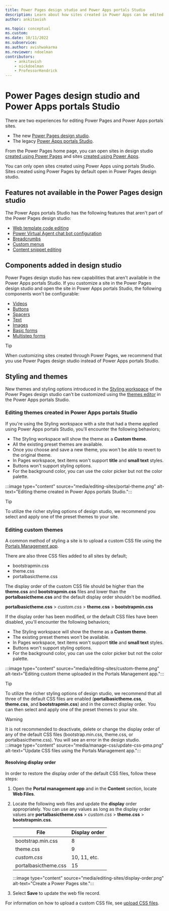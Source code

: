 ```yaml
---
title: Power Pages design studio and Power Apps portals Studio
description: Learn about how sites created in Power Apps can be edited in Power Pages design studio.
author: ankitavish

ms.topic: conceptual
ms.custom: 
ms.date: 10/11/2022
ms.subservice:
ms.author: avishwakarma
ms.reviewer: ndoelman
contributors:
    - ankitavish
    - nickdoelman
    - ProfessorKendrick
---
```


# Power Pages design studio and Power Apps portals Studio

There are two experiences for editing Power Pages and Power Apps portals sites.

- The new [Power Pages design studio](../getting-started/create-manage.md).
- The legacy [Power Apps portals Studio](/power-apps/maker/portals/portal-designer-anatomy). 

From the Power Pages home page, you can open sites in design studio [created using Power Pages](../getting-started/create-manage.md) and sites [created using Power Apps](/power-apps/maker/portals/create-portal). 

You can only open sites created using Power Apps using portals Studio. Sites created using Power Pages by default open in Power Pages design studio.

## Features not available in the Power Pages design studio

The Power Apps portals Studio has the following features that aren't part of the Power Pages design studio:

- [Web template code editing](/power-apps/maker/portals/work-with-templates)
- [Power Virtual Agent chat bot configuration](/power-apps/maker/portals/add-chatbot) 
- [Breadcrumbs](/power-apps/maker/portals/add-breadcrumb)
- [Custom menus](/power-apps/maker/portals/add-custom-menu)
- [Content snippet editing](/power-apps/maker/portals/configure/customize-content-snippets)

## Components added in design studio

Power Pages design studio has new capabilities that aren't available in the Power Apps portals Studio. If you customize a site in the Power Pages design studio and open the site in Power Apps portals Studio, the following components won't be configurable:  

- [Videos](../getting-started/add-video.md) 
- [Buttons](../getting-started/add-button.md)
- [Spacers](../getting-started/add-spacer.md)
- [Text](../getting-started/add-text.md)
- [Images](../getting-started/add-image.md)
- [Basic forms](../getting-started/add-form.md)
- [Multistep forms](../getting-started/multistep-forms.md)

> [!TIP]
> When customizing sites created through Power Pages, we recommend that you use Power Pages design studio instead of Power Apps portals Studio.

## Styling and themes

New themes and styling options introduced in the [Styling workspace](../getting-started/style-site.md) of the Power Pages design studio can't be customized using the [themes editor](/power-apps/maker/portals/theme-overview) in the Power Apps portals Studio.

### Editing themes created in Power Apps portals Studio

If you're using the Styling workspace with a site that had a theme applied using Power Apps portals Studio, you'll encounter the following behaviors;

- The Styling workspace will show the theme as a **Custom theme**.
- All the existing preset themes are available.
- Once you choose and save a new theme, you won't be able to revert to the original theme.
- In Pages workspace, text items won't support **title** and **small text** styles.
- Buttons won't support styling options.
- For the background color, you can use the color picker but not the color palette.

:::image type="content" source="media/editing-sites/portal-theme.png" alt-text="Editing theme created in Power Apps portals Studio.":::

> [!TIP]
> To utilize the richer styling options of design studio, we recommend you select and apply one of the preset themes to your site.

### Editing custom themes

A common method of styling a site is to upload a custom CSS file using the [Portals Management app](portal-management-app.md).

There are also three CSS files added to all sites by default;
- bootstrapmin.css
- theme.css
- portalbasictheme.css

The display order of the custom CSS file should be higher than the **theme.css** and **bootstrapmin.css** files and lower than the **portalbasictheme.css** and the default display order shouldn't be modified.

**portalbasictheme.css** > *custom.css* > **theme.css** > **bootstrapmin.css**

If the display order has been modified, or the default CSS files have been disabled, you'll encounter the following behaviors;

- The Styling workspace will show the theme as a **Custom theme**.
- The existing preset themes won't be available.
- In Pages workspace, text items won't support **title** and **small text** styles.
- Buttons won't support styling options.
- For the background color, you can use the color picker but not the color palette.

:::image type="content" source="media/editing-sites/custom-theme.png" alt-text="Editing custom theme uploaded in the Portals Management app.":::

> [!TIP]
> To utilize the richer styling options of design studio, we recommend that all three of the default CSS files are enabled (**portalbasictheme.css**, **theme.css**, and **bootstrapmin.css**) and in the correct display order. You can then select and apply one of the preset themes to your site.

> [!WARNING]
> It is not recommended to deactivate, delete or change the display order of any of the default CSS files (bootstrap.min.css, theme.css, or portalbasictheme.css). You will see an error in the design studio.</br>
> :::image type="content" source="media/manage-css/update-css-pma.png" alt-text="Update CSS files using the Portals Management app."::: </br>

#### Resolving display order

In order to restore the display order of the default CSS files, follow these steps:

1. Open the **Portal management app** and in the **Content** section, locate **Web Files**.

1. Locate the following web files and update the **display** order appropriately. You can use any values as long as the display order values are **portalbasictheme.css** > *custom.css* > **theme.css** > **bootstrapmin.css**. 

    | File | Display order |
    | - | - |
    | bootstrap.min.css | 8 |
    | theme.css | 9 |
    | *custom.css* | 10, 11, etc. |
    | portalbasictheme.css | 15 |

    :::image type="content" source="media/editing-sites/display-order.png" alt-text="Create a Power Pages site.":::

1. Select **Save** to update the web file record.

For information on how to upload a custom CSS file, see [upload CSS files](manage-css.md#upload-css-files).

